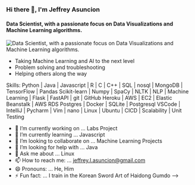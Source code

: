 ### Hi there 👋,  I'm Jeffrey Asuncion
#### Data Scientist, with a passionate focus on Data Visualizations and Machine Learning algorithms.
![Data Scientist, with a passionate focus on Data Visualizations and Machine Learning algorithms.](https://JeffreyAsuncion.github.io/img/machineLearning.jpg)

* Taking Machine Learning and AI to the next level
* Problem solving and troubleshooting
* Helping others along the way

Skills: Python | Java | Javascript |  R |  C |  C++ |  SQL | nosql |  MongoDB | TensorFlow | Pandas  Scikit-learn | Numpy | SpaCy |  NLTK |  NLP | Machine Learning | Flask | FastAPI | git | GitHub Heroku | AWS | EC2 | Elastic Beanstalk | AWS RDS Postgres | Docker |   SQLite | Postgresql VSCode | IntelliJ | Pycharm | Vim | nano | Linux | Ubuntu |  CICD | Scalability |  Unit Testing



- 🔭 I’m currently working on ... Labs Project
- 🌱 I’m currently learning ... Javascript
- 👯 I’m looking to collaborate on ... Machine Learning Projects
- 🤔 I’m looking for help with ... Java
- 💬 Ask me about ... Linux
- 📫 How to reach me: ... jeffrey.l.asuncion@gmail.com
- 😄 Pronouns: ... He, Him
- ⚡ Fun fact: ... I train in the Korean Sword Art of Haidong Gumdo
-->
